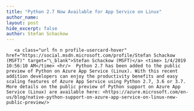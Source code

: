 ```yaml
---
title: "Python 2.7 Now Available for App Service on Linux"
author_name: 
layout: post
hide_excerpt: false
author: Stefan Schackow
---
```

       <a class="url fn n profile-usercard-hover" href="https://social.msdn.microsoft.com/profile/Stefan Schackow (MSFT)" target="\_blank">Stefan Schackow (MSFT)</a> <time> 1/4/2019 10:56:10 AM</time> <hr/>  Python 2.7 has been added to the public preview of Python on Azure App Service (Linux). With this recent addition developers can enjoy the productivity benefits and easy scaling features of Azure App Service using Python 2.7, 3.6 or 3.7. More details on the public preview of Python support on Azure App Service (Linux) are available here: <https://azure.microsoft.com/en-us/blog/native-python-support-on-azure-app-service-on-linux-new-public-preview/>     